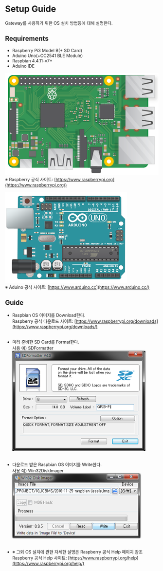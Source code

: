 # Setup Guide

Gateway를 사용하기 위한 OS 설치 방법등에 대해 설명한다.


## Requirements
* Raspberry Pi3 Model B(+ SD Card)
* Aduino Uno(+CC2541 BLE Module)
* Raspbian 4.4.11-v7+
* Aduino IDE

![Guide RaspberryPi](./IMG/RaspberryPi.png)
<br>
※ Raspberry 공식 사이트: [https://www.raspberrypi.org](https://www.raspberrypi.org/)

![Guide AduinoUno](./IMG/AduinoUno.png)
<br>
※ Aduino 공식 사이트: [https://www.arduino.cc](https://www.arduino.cc/)


## Guide

- Raspbian OS 이미지를 Download한다.<br>
 Raspberry 공식 다운로드 사이트: [https://www.raspberrypi.org/downloads](https://www.raspberrypi.org/downloads/)
<br><br>

- 미리 준비한 SD Card를 Format한다.<br>
 사용 예) SDFormatter<br>
![Guide SDFormatter](./IMG/SDFormatter.png)
<br><br>

- 다운로드 받은 Raspbian OS 이미지를 Write한다.<br>
 사용 예) Win32DiskImager<br>
![Guide Win32DiskImager](./IMG/ImgWriter.png)
<br><br>

- ※ 그외 OS 설치에 관한 자세한 설명은 Raspberry 공식 Help 페이지 참조<br>
 Raspberry 공식 Help 사이트: [https://www.raspberrypi.org/help](https://www.raspberrypi.org/help/)
<br>